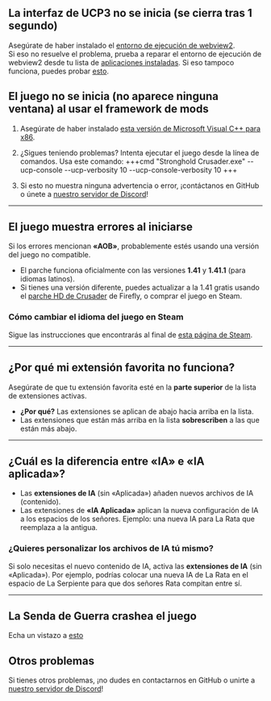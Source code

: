 ## La interfaz de UCP3 no se inicia (se cierra tras 1 segundo)
Asegúrate de haber instalado el [entorno de ejecución de webview2](https://developer.microsoft.com/en-us/microsoft-edge/webview2/).  
Si eso no resuelve el problema, prueba a reparar el entorno de ejecución de webview2 desde tu lista de [aplicaciones instaladas](https://support.microsoft.com/es-es/windows/reparar-aplicaciones-y-programas-en-windows-e90eefe4-d0a2-7c1b-dd59-949a9030f317).
Si eso tampoco funciona, puedes probar [esto](https://superuser.com/a/1751710).

## El juego no se inicia (no aparece ninguna ventana) al usar el framework de mods

1. Asegúrate de haber instalado [esta versión de Microsoft Visual C++ para x86](https://aka.ms/vs/17/release/vc_redist.x86.exe).

2. ¿Sigues teniendo problemas? Intenta ejecutar el juego desde la línea de comandos. Usa este comando:
    +++cmd
    "Stronghold Crusader.exe" --ucp-console --ucp-verbosity 10 --ucp-console-verbosity 10
    +++

3. Si esto no muestra ninguna advertencia o error, ¡contáctanos en GitHub o únete a [nuestro servidor de Discord](https://discord.gg/P9dkF38Q2t)!

---

## El juego muestra errores al iniciarse

Si los errores mencionan **«AOB»**, probablemente estés usando una versión del juego no compatible.

- El parche funciona oficialmente con las versiones **1.41** y **1.41.1** (para idiomas latinos).
- Si tienes una versión diferente, puedes actualizar a la 1.41 gratis usando el [parche HD de Crusader](http://www.strongholdcrusaderhd.com/patch.html) de Firefly, o comprar el juego en Steam.

### Cómo cambiar el idioma del juego en Steam
Sigue las instrucciones que encontrarás al final de [esta página de Steam](https://help.steampowered.com/es/faqs/view/4984-C127-121D-B3F2).

---

## ¿Por qué mi extensión favorita no funciona?

Asegúrate de que tu extensión favorita esté en la **parte superior** de la lista de extensiones activas.

- **¿Por qué?** Las extensiones se aplican de abajo hacia arriba en la lista.
- Las extensiones que están más arriba en la lista **sobrescriben** a las que están más abajo.

---

## ¿Cuál es la diferencia entre «IA» e «IA aplicada»?

- Las **extensiones de IA** (sin «Aplicada») añaden nuevos archivos de IA (contenido).
- Las extensiones de **«IA Aplicada»** aplican la nueva configuración de IA a los espacios de los señores.
   Ejemplo: una nueva IA para La Rata que reemplaza a la antigua.

### ¿Quieres personalizar los archivos de IA tú mismo?
Si solo necesitas el nuevo contenido de IA, activa las **extensiones de IA** (sin «Aplicada»).
Por ejemplo, podrías colocar una nueva IA de La Rata en el espacio de La Serpiente para que dos señores Rata compitan entre sí.

---

## La Senda de Guerra crashea el juego
Echa un vistazo a [esto](https://steamcommunity.com/app/40970/discussions/0/1777135944135270096/)

## Otros problemas

Si tienes otros problemas, ¡no dudes en contactarnos en GitHub o unirte a [nuestro servidor de Discord](https://discord.gg/P9dkF38Q2t)!